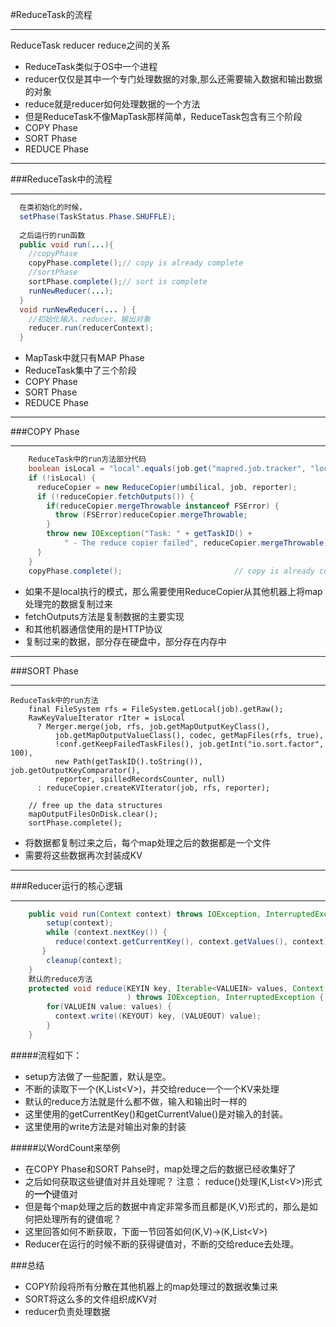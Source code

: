 #ReduceTask的流程
***

ReduceTask reducer reduce之间的关系
* ReduceTask类似于OS中一个进程
* reducer仅仅是其中一个专门处理数据的对象,那么还需要输入数据和输出数据的对象
* reduce就是reducer如何处理数据的一个方法
* 但是ReduceTask不像MapTask那样简单，ReduceTask包含有三个阶段
 * COPY Phase
 * SORT Phase
 * REDUCE Phase

***
###ReduceTask中的流程
***

```java
  在类初始化的时候，
  setPhase(TaskStatus.Phase.SHUFFLE);
  
  之后运行的run函数
  public void run(...){
    //copyPhase
    copyPhase.complete();// copy is already complete
    //sortPhase
    sortPhase.complete();// sort is complete
    runNewReducer(...);
  }
  void runNewReducer(... ) {
    //初始化输入、reducer、输出对象
    reducer.run(reducerContext);
  }

```
* MapTask中就只有MAP Phase
* ReduceTask集中了三个阶段
 * COPY Phase
 * SORT Phase
 * REDUCE Phase

***
###COPY Phase
***
```java
    ReduceTask中的run方法部分代码
    boolean isLocal = "local".equals(job.get("mapred.job.tracker", "local"));
    if (!isLocal) {
      reduceCopier = new ReduceCopier(umbilical, job, reporter);
      if (!reduceCopier.fetchOutputs()) {
        if(reduceCopier.mergeThrowable instanceof FSError) {
          throw (FSError)reduceCopier.mergeThrowable;
        }
        throw new IOException("Task: " + getTaskID() + 
            " - The reduce copier failed", reduceCopier.mergeThrowable);
      }
    }
    copyPhase.complete();                         // copy is already complete
```
* 如果不是local执行的模式，那么需要使用ReduceCopier从其他机器上将map处理完的数据复制过来
* fetchOutputs方法是复制数据的主要实现
* 和其他机器通信使用的是HTTP协议
* 复制过来的数据，部分存在硬盘中，部分存在内存中

***
###SORT Phase
***
```
ReduceTask中的run方法
    final FileSystem rfs = FileSystem.getLocal(job).getRaw();
    RawKeyValueIterator rIter = isLocal
      ? Merger.merge(job, rfs, job.getMapOutputKeyClass(),
          job.getMapOutputValueClass(), codec, getMapFiles(rfs, true),
          !conf.getKeepFailedTaskFiles(), job.getInt("io.sort.factor", 100),
          new Path(getTaskID().toString()), job.getOutputKeyComparator(),
          reporter, spilledRecordsCounter, null)
      : reduceCopier.createKVIterator(job, rfs, reporter);
        
    // free up the data structures
    mapOutputFilesOnDisk.clear();
    sortPhase.complete();
```
* 将数据都复制过来之后，每个map处理之后的数据都是一个文件
* 需要将这些数据再次封装成KV

***
###Reducer运行的核心逻辑
***
```java
    public void run(Context context) throws IOException, InterruptedException {
        setup(context);
        while (context.nextKey()) {
          reduce(context.getCurrentKey(), context.getValues(), context);
       }
        cleanup(context);
    }
    默认的reduce方法
    protected void reduce(KEYIN key, Iterable<VALUEIN> values, Context context
                          ) throws IOException, InterruptedException {
        for(VALUEIN value: values) {
          context.write((KEYOUT) key, (VALUEOUT) value);
        }
    }
```
#####流程如下：
* setup方法做了一些配置，默认是空。
* 不断的读取下一个(K,List&lt;V>)，并交给reduce一个一个KV来处理
* 默认的reduce方法就是什么都不做，输入和输出时一样的
* 这里使用的getCurrentKey()和getCurrentValue()是对输入的封装。
* 这里使用的write方法是对输出对象的封装

#####以WordCount来举例
* 在COPY Phase和SORT Pahse时，map处理之后的数据已经收集好了
* 之后如何获取这些键值对并且处理呢？  注意： reduce()处理(K,List&lt;V>)形式的**一个**键值对
* 但是每个map处理之后的数据中肯定非常多而且都是(K,V)形式的，那么是如何把处理所有的键值呢？
* 这里回答如何不断获取，下面一节回答如何(K,V)->(K,List&lt;V>)
* Reducer在运行的时候不断的获得键值对，不断的交给reduce去处理。

###总结
* COPY阶段将所有分散在其他机器上的map处理过的数据收集过来
* SORT将这么多的文件组织成KV对
* reducer负责处理数据
